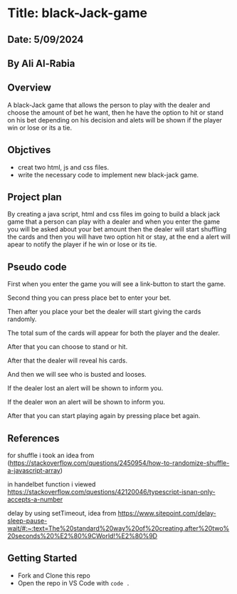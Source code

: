 # Title: black-Jack-game

## Date: 5/09/2024

## By Ali Al-Rabia

## Overview

A black-Jack game that allows the person to play with the dealer and choose the amount of bet he want, then he have the option to hit or stand on his bet depending on his decision and alets will be shown if the player win or lose or its a tie.

## Objctives

- creat two html, js and css files.
- write the necessary code to implement new black-jack game.

## Project plan

By creating a java script, html and css files im going to build a black jack game that a person can play with a dealer and when you enter the game you will be asked about your bet amount then the dealer will start shuffling the cards and then you will have two option hit or stay, at the end a alert will apear to notify the player if he win or lose or its tie.

## Pseudo code

First when you enter the game you will see a link-button to start the game.

Second thing you can press place bet to enter your bet.

Then after you place your bet the dealer will start giving the cards randomly.

The total sum of the cards will appear for both the player and the dealer.

After that you can choose to stand or hit.

After that the dealer will reveal his cards.

And then we will see who is busted and looses.

If the dealer lost an alert will be shown to inform you.

If the dealer won an alert will be shown to inform you.

After that you can start playing again by pressing place bet again.

## References

for shuffle i took an idea from (https://stackoverflow.com/questions/2450954/how-to-randomize-shuffle-a-javascript-array)

in handelbet function i viewed https://stackoverflow.com/questions/42120046/typescript-isnan-only-accepts-a-number

delay by using setTimeout, idea from https://www.sitepoint.com/delay-sleep-pause-wait/#:~:text=The%20standard%20way%20of%20creating,after%20two%20seconds%20%E2%80%9CWorld!%E2%80%9D

## Getting Started

- Fork and Clone this repo
- Open the repo in VS Code with `code .`
